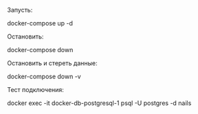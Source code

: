 Запусть:

docker-compose up -d

Остановить:

docker-compose down

Остановить и стереть данные:

docker-compose down -v

Тест подключения:

docker exec -it docker-db-postgresql-1 psql -U postgres -d nails
